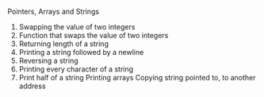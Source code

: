 Pointers, Arrays and Strings
1. Swapping the value of two integers
1. Function that swaps the value of two integers
2. Returning length of a string
3. Printing a string followed by a newline
5. Reversing a string
6. Printing every character of a string
7. Print half of a string
Printing arrays
Copying string pointed to, to another address
